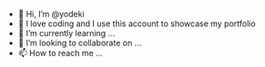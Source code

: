 - 👋 Hi, I’m @yodeki
- 👀 I love coding and I use this account to showcase my portfolio
- 🌱 I’m currently learning ...
- 💞️ I’m looking to collaborate on ...
- 📫 How to reach me ...

<!---
yodeki/yodeki is a ✨ special ✨ repository because its `README.md` (this file) appears on your GitHub profile.
You can click the Preview link to take a look at your changes.
--->
